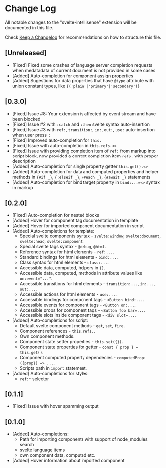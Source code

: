# Change Log
All notable changes to the "svelte-intellisense" extension will be documented in this file.

Check [Keep a Changelog](http://keepachangelog.com/) for recommendations on how to structure this file.

## [Unreleased]
- [Fixed] Fixed some crashes of language server completion requests when medatadata of current document is not provided in some cases
- [Added] Auto-completion for component assign properties
- [Added] Sugestions for data properties that have `@type` attribute with union constant types, like `{('plain'|'primary'|'secondary')}`

## [0.3.0]
- [Fixed] Issue #8: Your extension is affected by event stream and have been blocked
- [Fixed] Issue #2 with `:catch` and `:then` svelte syntax auto-insertion
- [Fixed] Issue #3 with `ref:`, `transition:`, `in:`, `out:`, `use:` auto-insertion when user press <kbd>:</kbd>
- [Fixed] Improved auto-completion for `this.`
- [Fixed] Issue with auto-completion in `this.refs.<>`
- [Fixed] Issue with providing completion item of `ref:` from markup into script block, now provided a correct completion item `refs.` with proper description
- [Added] Auto-completion for single property getter `this.get().<>`
- [Added] Auto-completion for data and computed properties and helper methods in `{#if _}`, `{:elseif _}`, `{#each _}`, `{#await _}` statements
- [Added] Auto-completion for bind target property in `bind:...=<>` syntax in markup

## [0.2.0]
- [Fixed] Auto-completion for nested blocks
- [Added] Hover for component tag documentation in template
- [Added] Hover for imported component documentation in script
- [Added] Auto-completions for template:
    - Special svelte components syntax - `svelte:window`, `svelte:document`, `svelte:head`, `svelte:component`.
    - Special svelte tags syntax - `@debug`, `@html`. 
    - Reference syntax for html elements - `ref:...`.
    - Standard bindings for html elements - `bind:...`.
    - Class syntax for html elements - `class:...`.
    - Accessible data, computed, helpers in `{}`.
    - Accessible data, computed, methods in attribute values like `on:event="..."`.
    - Accessible transitions for html elements - `transition:...`, `in:...`, `out:...`.
    - Accessible actions for html elements - `use:...`.
    - Accessible bindings for component tags - `<Button bind:...`.
    - Accessible events for component tags - `<Button on:...`.
    - Accessible props for component tags - `<Button foo bar=...`.
    - Accessible slots inside component tags - `<div slot=...`.
- [Added] Auto-completions for script:
    - Default svelte component methods - `get`, `set`, `fire`.
    - Component references - `this.refs.`.
    - Own component methods.
    - Component state setter properties - `this.set({})`.
    - Component state properties for getter - `const { prop } = this.get()`.
    - Component computed property dependecies - `computedProp: ({prop}) => ...`.
    - Scripts path in `import` statement.
- [Added] Auto-completions for styles:
    - `ref:*` selector

## [0.1.1]
- [Fixed] Issue with hover spamming output

## [0.1.0]
- [Added] Auto-completions: 
    - Path for importing components with support of node_modules search
    - svelte language items
    - own component data, computed etc.
- [Added] Hover information about imported component